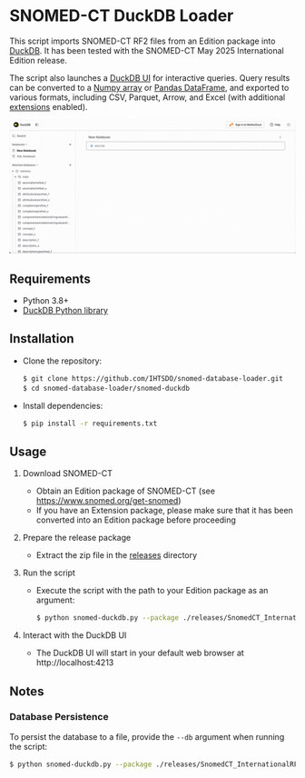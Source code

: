 # SNOMED-CT DuckDB Loader

This script imports SNOMED-CT RF2 files from an Edition package into [DuckDB](https://duckdb.org). It has been tested with the SNOMED-CT May 2025 International Edition release.

The script also launches a [DuckDB UI](https://duckdb.org/docs/stable/extensions/ui) for interactive queries. Query results can be converted to a [Numpy array](https://duckdb.org/docs/stable/guides/python/export_numpy) or [Pandas DataFrame](https://duckdb.org/docs/stable/guides/python/export_pandas), and exported to various formats, including CSV, Parquet, Arrow, and Excel (with additional [extensions](https://duckdb.org/docs/stable/extensions/overview) enabled).


![Screenshot of DuckDB UI](./resources/docs/example.gif)


## Requirements

- Python 3.8+
- [DuckDB Python library](https://duckdb.org/docs/stable/clients/python/overview.html)


## Installation

* Clone the repository:
    ```bash
    $ git clone https://github.com/IHTSDO/snomed-database-loader.git
    $ cd snomed-database-loader/snomed-duckdb
    ```
* Install dependencies:
    ```bash
    $ pip install -r requirements.txt
    ```

## Usage
1. Download SNOMED-CT
    * Obtain an Edition package of SNOMED-CT (see https://www.snomed.org/get-snomed)
    * If you have an Extension package, please make sure that it has been converted into an Edition package before proceeding

2. Prepare the release package
    * Extract the zip file in the [releases](./releases/) directory

3. Run the script
    * Execute the script with the path to your Edition package as an argument:
        ```bash
        $ python snomed-duckdb.py --package ./releases/SnomedCT_InternationalRF2_PRODUCTION_20250501T120000Z
        ```

4. Interact with the DuckDB UI
    * The DuckDB UI will start in your default web browser at http://localhost:4213

## Notes
### Database Persistence
To persist the database to a file, provide the `--db` argument when running the script:
```bash
$ python snomed-duckdb.py --package ./releases/SnomedCT_InternationalRF2_PRODUCTION_20250501T120000Z --db ./snomed_data.duckdb
```